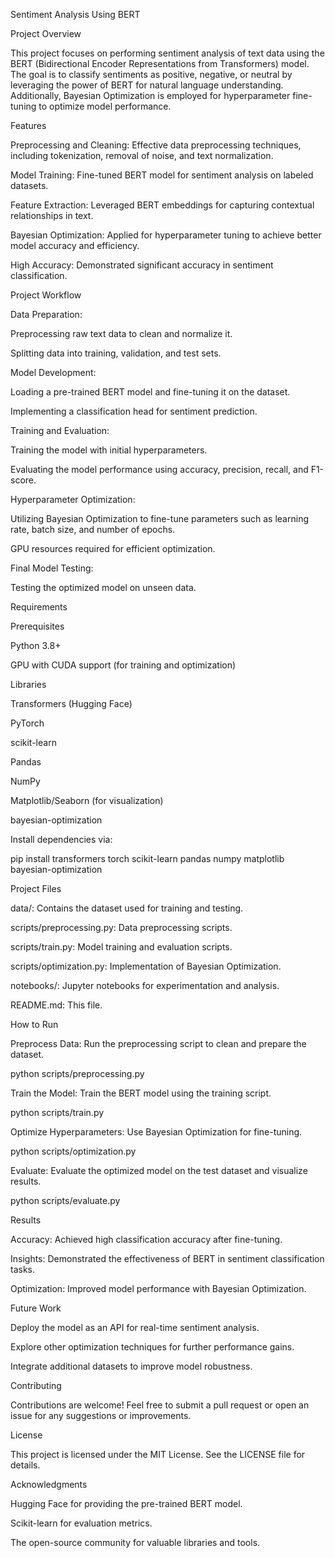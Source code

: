Sentiment Analysis Using BERT 

Project Overview

This project focuses on performing sentiment analysis of text data using the BERT (Bidirectional Encoder Representations from Transformers) model. The goal is to classify sentiments as positive, negative, or neutral by leveraging the power of BERT for natural language understanding. Additionally, Bayesian Optimization is employed for hyperparameter fine-tuning to optimize model performance.

Features

Preprocessing and Cleaning: Effective data preprocessing techniques, including tokenization, removal of noise, and text normalization.

Model Training: Fine-tuned BERT model for sentiment analysis on labeled datasets.

Feature Extraction: Leveraged BERT embeddings for capturing contextual relationships in text.

Bayesian Optimization: Applied for hyperparameter tuning to achieve better model accuracy and efficiency.

High Accuracy: Demonstrated significant accuracy in sentiment classification.

Project Workflow

Data Preparation:

Preprocessing raw text data to clean and normalize it.

Splitting data into training, validation, and test sets.

Model Development:

Loading a pre-trained BERT model and fine-tuning it on the dataset.

Implementing a classification head for sentiment prediction.

Training and Evaluation:

Training the model with initial hyperparameters.

Evaluating the model performance using accuracy, precision, recall, and F1-score.

Hyperparameter Optimization:

Utilizing Bayesian Optimization to fine-tune parameters such as learning rate, batch size, and number of epochs.

GPU resources required for efficient optimization.

Final Model Testing:

Testing the optimized model on unseen data.

Requirements

Prerequisites

Python 3.8+

GPU with CUDA support (for training and optimization)

Libraries

Transformers (Hugging Face)

PyTorch

scikit-learn

Pandas

NumPy

Matplotlib/Seaborn (for visualization)

bayesian-optimization

Install dependencies via:

pip install transformers torch scikit-learn pandas numpy matplotlib bayesian-optimization

Project Files

data/: Contains the dataset used for training and testing.

scripts/preprocessing.py: Data preprocessing scripts.

scripts/train.py: Model training and evaluation scripts.

scripts/optimization.py: Implementation of Bayesian Optimization.

notebooks/: Jupyter notebooks for experimentation and analysis.

README.md: This file.

How to Run

Preprocess Data: Run the preprocessing script to clean and prepare the dataset.

python scripts/preprocessing.py

Train the Model: Train the BERT model using the training script.

python scripts/train.py

Optimize Hyperparameters: Use Bayesian Optimization for fine-tuning.

python scripts/optimization.py

Evaluate: Evaluate the optimized model on the test dataset and visualize results.

python scripts/evaluate.py

Results

Accuracy: Achieved high classification accuracy after fine-tuning.

Insights: Demonstrated the effectiveness of BERT in sentiment classification tasks.

Optimization: Improved model performance with Bayesian Optimization.

Future Work

Deploy the model as an API for real-time sentiment analysis.

Explore other optimization techniques for further performance gains.

Integrate additional datasets to improve model robustness.

Contributing

Contributions are welcome! Feel free to submit a pull request or open an issue for any suggestions or improvements.

License

This project is licensed under the MIT License. See the LICENSE file for details.

Acknowledgments

Hugging Face for providing the pre-trained BERT model.

Scikit-learn for evaluation metrics.

The open-source community for valuable libraries and tools.

